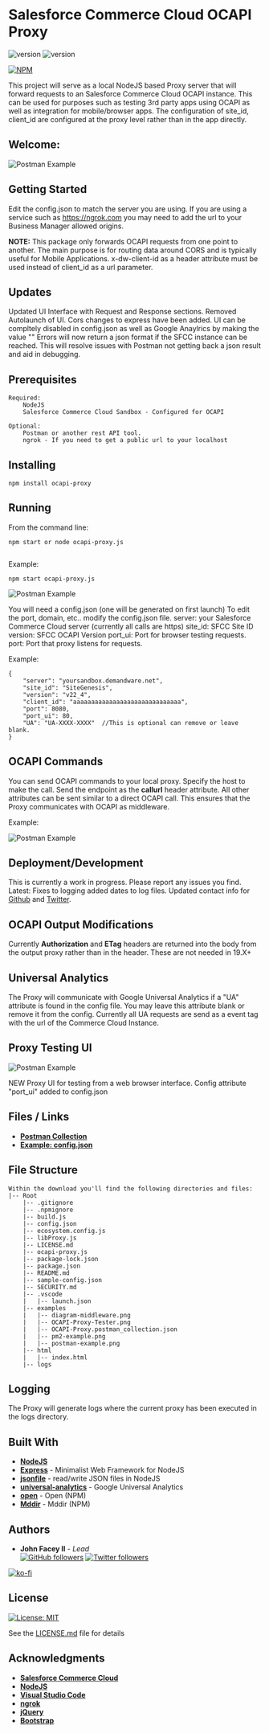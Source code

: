 # Salesforce Commerce Cloud OCAPI Proxy 
![version](https://img.shields.io/badge/Salesforce-OCAPIProxy-blue.svg)  ![version](https://img.shields.io/badge/version-2.1.4-green.svg)


[![NPM](https://nodei.co/npm/ocapi-proxy.png?downloads=true&downloadRank=true&stars=true)](https://nodei.co/npm/ocapi-proxy/)

This project will serve as a local NodeJS based Proxy server that will forward requests to an Salesforce Commerce Cloud OCAPI instance. 
This can be used for purposes such as testing 3rd party apps using OCAPI as well as integration for mobile/browser apps. 
The configuration of site_id, client_id are configured at the proxy level rather than in the app directly. 


## Welcome: 

![Postman Example](./examples/OCAPI-Proxy-Setup.png)


## Getting Started

Edit the config.json to match the server you are using. 
If you are using a service such as https://ngrok.com you may need to add the url to your Business Manager allowed origins.

**NOTE:** This package only forwards OCAPI requests from one point to another. The main purpose is for routing data around CORS and is typically useful for Mobile Applications. x-dw-client-id as a header attribute must be used instead of client_id as a url parameter.

## Updates

Updated UI Interface with Request and Response sections.
Removed Autolaunch of UI.
Cors changes to express have been added.
UI can be compltely disabled in config.json as well as Google Anaylrics by making the value ""
Errors will now return a json format if the SFCC instance can be reached. 
This will resolve issues with Postman not getting back a json result and aid in debugging. 

## Prerequisites
```
Required:
    NodeJS
    Salesforce Commerce Cloud Sandbox - Configured for OCAPI

Optional:
    Postman or another rest API tool.
    ngrok - If you need to get a public url to your localhost
```
## Installing
```
npm install ocapi-proxy
```

## Running 

From the command line: 
```
npm start or node ocapi-proxy.js


```

Example:
```
npm start ocapi-proxy.js
```
![Postman Example](./examples/pm2-example.png)

You will need a config.json (one will be generated on first launch)
To edit the port, domain, etc.. modify the config.json file. 
server: your Salesforce Commerce Cloud server (currently all calls are https)
site_id: SFCC Site ID
version: SFCC OCAPI Version
port_ui: Port for browser testing requests.
port: Port that proxy listens for requests.

Example:
```
{
    "server": "yoursandbox.demandware.net",
    "site_id": "SiteGenesis",
    "version": "v22_4",
    "client_id": "aaaaaaaaaaaaaaaaaaaaaaaaaaaaaa",
    "port": 8080,
    "port_ui": 80,
    "UA": "UA-XXXX-XXXX"  //This is optional can remove or leave blank.
}
```
## OCAPI Commands

You can send OCAPI commands to your local proxy. 
Specify the host to make the call.
Send the endpoint as the **callurl** header attribute.
All other attributes can be sent similar to a direct OCAPI call. 
This ensures that the Proxy communicates with OCAPI as middleware.

Example: 

![Postman Example](./examples/postman-example.png)

## Deployment/Development

This is currently a work in progress. Please report any issues you find.
Latest: Fixes to logging added dates to log files.
Updated contact info for [Github](https://github.com/johnfacey) and [Twitter](https://twitter.com/johnfacey).

## OCAPI Output Modifications

Currently **Authorization** and **ETag**  headers are returned into the body from the output proxy rather than in the header. These are not needed in 19.X+

## Universal Analytics

The Proxy will communicate with Google Universal Analytics if a "UA" attribute is found in the config file. You may leave this attribute blank or remove it from the config. Currently all UA requests are send as a event tag with the url of the Commerce Cloud Instance.

## Proxy Testing UI

![Postman Example](./examples/OCAPI-Proxy-Tester.png)

NEW Proxy UI for testing from a web browser interface. Config attribute "port_ui" added to config.json

## Files / Links
* [**Postman Collection**](./examples/OCAPI-Proxy.postman_collection.json)
* [**Example: config.json**](./sample-config.json)

## File Structure
```
Within the download you'll find the following directories and files:
|-- Root
    |-- .gitignore
    |-- .npmignore
    |-- build.js
    |-- config.json
    |-- ecosystem.config.js
    |-- libProxy.js
    |-- LICENSE.md
    |-- ocapi-proxy.js
    |-- package-lock.json
    |-- package.json
    |-- README.md
    |-- sample-config.json
    |-- SECURITY.md
    |-- .vscode
    |   |-- launch.json
    |-- examples
    |   |-- diagram-middleware.png
    |   |-- OCAPI-Proxy-Tester.png
    |   |-- OCAPI-Proxy.postman_collection.json
    |   |-- pm2-example.png
    |   |-- postman-example.png
    |-- html
    |   |-- index.html
    |-- logs
```
## Logging

The Proxy will generate logs where the current proxy has been executed in the logs directory.

## Built With

* [**NodeJS**](https://nodejs.org) 
* [**Express**](https://expressjs.com) - Minimalist Web Framework for NodeJS
* [**jsonfile**](https://www.npmjs.com/package/jsonfile) - read/write JSON files in NodeJS
* [**universal-analytics**](https://www.npmjs.com/package/universal-analytics) - Google Universal Analytics
* [**open**](https://www.npmjs.com/package/open) - Open (NPM)
* [**Mddir**](https://www.npmjs.com/package/mddir) - Mddir (NPM)


## Authors

* **John Facey II** - *Lead*  
[![GitHub followers](https://img.shields.io/github/followers/johnfacey.svg?label=Follow&style=social)](https://github.com/johnfacey)
[![Twitter followers](https://img.shields.io/twitter/follow/johnfacey.svg?label=Follow&style=social)](https://twitter.com/johnfacey)

[![ko-fi](https://ko-fi.com/img/githubbutton_sm.svg)](https://ko-fi.com/M4M13CMPP)

## License

[![License: MIT](https://img.shields.io/badge/License-MIT-yellow.svg)](https://opensource.org/licenses/MIT)

See the [LICENSE.md](LICENSE.md) file for details

## Acknowledgments

* [**Salesforce Commerce Cloud**](https://www.salesforce.com/products/commerce-cloud/overview)
* [**NodeJS**](https://nodejs.org) 
* [**Visual Studio Code**](https://code.visualstudio.com)
* [**ngrok**](https://ngrok.com)
* [**jQuery**](https://jQuery.com)
* [**Bootstrap**](https://getbootstrap.com)